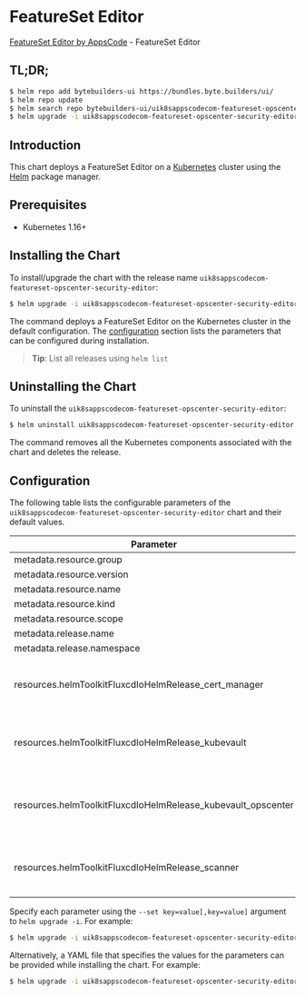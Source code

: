 # FeatureSet Editor

[FeatureSet Editor by AppsCode](https://byte.builders) - FeatureSet Editor

## TL;DR;

```bash
$ helm repo add bytebuilders-ui https://bundles.byte.builders/ui/
$ helm repo update
$ helm search repo bytebuilders-ui/uik8sappscodecom-featureset-opscenter-security-editor --version=v0.4.11
$ helm upgrade -i uik8sappscodecom-featureset-opscenter-security-editor bytebuilders-ui/uik8sappscodecom-featureset-opscenter-security-editor -n default --create-namespace --version=v0.4.11
```

## Introduction

This chart deploys a FeatureSet Editor on a [Kubernetes](http://kubernetes.io) cluster using the [Helm](https://helm.sh) package manager.

## Prerequisites

- Kubernetes 1.16+

## Installing the Chart

To install/upgrade the chart with the release name `uik8sappscodecom-featureset-opscenter-security-editor`:

```bash
$ helm upgrade -i uik8sappscodecom-featureset-opscenter-security-editor bytebuilders-ui/uik8sappscodecom-featureset-opscenter-security-editor -n default --create-namespace --version=v0.4.11
```

The command deploys a FeatureSet Editor on the Kubernetes cluster in the default configuration. The [configuration](#configuration) section lists the parameters that can be configured during installation.

> **Tip**: List all releases using `helm list`

## Uninstalling the Chart

To uninstall the `uik8sappscodecom-featureset-opscenter-security-editor`:

```bash
$ helm uninstall uik8sappscodecom-featureset-opscenter-security-editor -n default
```

The command removes all the Kubernetes components associated with the chart and deletes the release.

## Configuration

The following table lists the configurable parameters of the `uik8sappscodecom-featureset-opscenter-security-editor` chart and their default values.

|                          Parameter                           | Description |                                                                                                                                                                                                                                                                                  Default                                                                                                                                                                                                                                                                                  |
|--------------------------------------------------------------|-------------|---------------------------------------------------------------------------------------------------------------------------------------------------------------------------------------------------------------------------------------------------------------------------------------------------------------------------------------------------------------------------------------------------------------------------------------------------------------------------------------------------------------------------------------------------------------------------|
| metadata.resource.group                                      |             | <code>ui.k8s.appscode.com</code>                                                                                                                                                                                                                                                                                                                                                                                                                                                                                                                                          |
| metadata.resource.version                                    |             | <code>v1alpha1</code>                                                                                                                                                                                                                                                                                                                                                                                                                                                                                                                                                     |
| metadata.resource.name                                       |             | <code>featuresets</code>                                                                                                                                                                                                                                                                                                                                                                                                                                                                                                                                                  |
| metadata.resource.kind                                       |             | <code>FeatureSet</code>                                                                                                                                                                                                                                                                                                                                                                                                                                                                                                                                                   |
| metadata.resource.scope                                      |             | <code>Cluster</code>                                                                                                                                                                                                                                                                                                                                                                                                                                                                                                                                                      |
| metadata.release.name                                        |             | <code>RELEASE-NAME</code>                                                                                                                                                                                                                                                                                                                                                                                                                                                                                                                                                 |
| metadata.release.namespace                                   |             | <code>default</code>                                                                                                                                                                                                                                                                                                                                                                                                                                                                                                                                                      |
| resources.helmToolkitFluxcdIoHelmRelease_cert_manager        |             | <code>{"apiVersion":"helm.toolkit.fluxcd.io/v2beta1","kind":"HelmRelease","metadata":{"name":"cert-manager","namespace":"kubeops"},"spec":{"chart":{"spec":{"chart":"cert-manager","sourceRef":{"kind":"HelmRepository","name":"jetstack","namespace":"kubeops"},"version":"v1.11.0"}},"install":{"crds":"CreateReplace","createNamespace":true,"remediation":{"retries":5}},"interval":"5m","releaseName":"cert-manager","targetNamespace":"cert-manager","timeout":"10m","upgrade":{"crds":"CreateReplace","remediation":{"retries":5}}}}</code>                        |
| resources.helmToolkitFluxcdIoHelmRelease_kubevault           |             | <code>{"apiVersion":"helm.toolkit.fluxcd.io/v2beta1","kind":"HelmRelease","metadata":{"name":"kubevault","namespace":"kubeops"},"spec":{"chart":{"spec":{"chart":"kubevault","sourceRef":{"kind":"HelmRepository","name":"kubevault","namespace":"kubeops"},"version":"v2023.03.03"}},"install":{"crds":"CreateReplace","createNamespace":true,"remediation":{"retries":5}},"interval":"5m","releaseName":"kubevault","targetNamespace":"kubevault","timeout":"10m","upgrade":{"crds":"CreateReplace","remediation":{"retries":5}}}}</code>                               |
| resources.helmToolkitFluxcdIoHelmRelease_kubevault_opscenter |             | <code>{"apiVersion":"helm.toolkit.fluxcd.io/v2beta1","kind":"HelmRelease","metadata":{"name":"kubevault-opscenter","namespace":"kubeops"},"spec":{"chart":{"spec":{"chart":"kubevault-opscenter","sourceRef":{"kind":"HelmRepository","name":"kubevault","namespace":"kubeops"},"version":"v2023.03.03"}},"install":{"crds":"CreateReplace","createNamespace":true,"remediation":{"retries":5}},"interval":"5m","releaseName":"kubevault-opscenter","targetNamespace":"kubevault","timeout":"10m","upgrade":{"crds":"CreateReplace","remediation":{"retries":5}}}}</code> |
| resources.helmToolkitFluxcdIoHelmRelease_scanner             |             | <code>{"apiVersion":"helm.toolkit.fluxcd.io/v2beta1","kind":"HelmRelease","metadata":{"name":"scanner","namespace":"kubeops"},"spec":{"chart":{"spec":{"chart":"scanner","sourceRef":{"kind":"HelmRepository","name":"kubeops","namespace":"kubeops"},"version":"v2022.06.14"}},"install":{"crds":"CreateReplace","createNamespace":true,"remediation":{"retries":5}},"interval":"5m","releaseName":"scanner","targetNamespace":"kubeops","timeout":"10m","upgrade":{"crds":"CreateReplace","remediation":{"retries":5}}}}</code>                                         |


Specify each parameter using the `--set key=value[,key=value]` argument to `helm upgrade -i`. For example:

```bash
$ helm upgrade -i uik8sappscodecom-featureset-opscenter-security-editor bytebuilders-ui/uik8sappscodecom-featureset-opscenter-security-editor -n default --create-namespace --version=v0.4.11 --set metadata.resource.group=ui.k8s.appscode.com
```

Alternatively, a YAML file that specifies the values for the parameters can be provided while
installing the chart. For example:

```bash
$ helm upgrade -i uik8sappscodecom-featureset-opscenter-security-editor bytebuilders-ui/uik8sappscodecom-featureset-opscenter-security-editor -n default --create-namespace --version=v0.4.11 --values values.yaml
```
